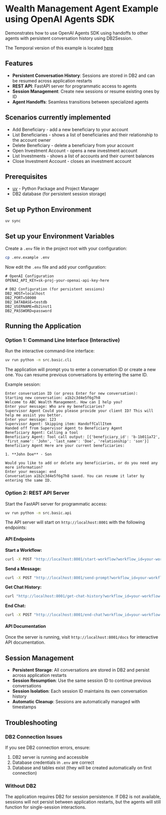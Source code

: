 # Wealth Management Agent Example using OpenAI Agents SDK
Demonstrates how to use OpenAI Agents SDK using handoffs to other agents with persistent conversation history using DB2Session.

The Temporal version of this example is located [here](../temporal/README.md) 

## Features

* **Persistent Conversation History**: Sessions are stored in DB2 and can be resumed across application restarts
* **REST API**: FastAPI server for programmatic access to agents
* **Session Management**: Create new sessions or resume existing ones by ID
* **Agent Handoffs**: Seamless transitions between specialized agents

## Scenarios currently implemented
* Add Beneficiary - add a new beneficiary to your account
* List Beneficiaries - shows a list of beneficiaries and their relationship to the account owner
* Delete Beneficiary - delete a beneficiary from your account
* Open Investment Account - opens a new investment account
* List Investments - shows a list of accounts and their current balances
* Close Investment Account - closes an investment account

## Prerequisites

* [uv](https://docs.astral.sh/uv/) - Python Package and Project Manager
* DB2 database (for persistent session storage)

## Set up Python Environment
```bash
uv sync
```

## Set up your Environment Variables

Create a `.env` file in the project root with your configuration:

```bash
cp .env.example .env
```

Now edit the `.env` file and add your configuration:
```text
# OpenAI Configuration
OPENAI_API_KEY=sk-proj-your-openai-api-key-here

# DB2 Configuration (for persistent sessions)
DB2_HOST=localhost
DB2_PORT=50000
DB2_DATABASE=testdb
DB2_USERNAME=db2inst1
DB2_PASSWORD=password
```

## Running the Application

### Option 1: Command Line Interface (Interactive)

Run the interactive command-line interface:
```bash
uv run python -m src.basic.cli
```

The application will prompt you to enter a conversation ID or create a new one. You can resume previous conversations by entering the same ID.

Example session:
```
Enter conversation ID (or press Enter for new conversation): 
Starting new conversation: a1b2c3d4e5f6g7h8
Welcome to ABC Wealth Management. How can I help you?
Enter your message: Who are my beneficiaries?
Supervisor Agent Could you please provide your client ID? This will help me assist you better.
Enter your message: 123
Supervisor Agent: Skipping item: HandoffCallItem
Handed off from Supervisor Agent to Beneficiary Agent
Beneficiary Agent: Calling a tool
Beneficiary Agent: Tool call output: [{'beneficiary_id': 'b-1b011a72', 'first_name': 'John', 'last_name': 'Doe', 'relationship': 'son'}]
Beneficiary Agent Here are your current beneficiaries:

1. **John Doe** - Son

Would you like to add or delete any beneficiaries, or do you need any more information?
Enter your message: end
Conversation a1b2c3d4e5f6g7h8 saved. You can resume it later by entering the same ID.
```

### Option 2: REST API Server

Start the FastAPI server for programmatic access:
```bash
uv run python -m src.basic.api
```

The API server will start on `http://localhost:8001` with the following endpoints:

#### API Endpoints

**Start a Workflow:**
```bash
curl -X POST "http://localhost:8001/start-workflow?workflow_id=your-workflow-id"
```

**Send a Message:**
```bash
curl -X POST "http://localhost:8001/send-prompt?workflow_id=your-workflow-id&prompt=Who%20are%20my%20beneficiaries%3F"
```

**Get Chat History:**
```bash
curl "http://localhost:8001/get-chat-history?workflow_id=your-workflow-id&from_index=0"
```

**End Chat:**
```bash
curl -X POST "http://localhost:8001/end-chat?workflow_id=your-workflow-id"
```

#### API Documentation

Once the server is running, visit `http://localhost:8001/docs` for interactive API documentation.

## Session Management

- **Persistent Storage**: All conversations are stored in DB2 and persist across application restarts
- **Session Resumption**: Use the same session ID to continue previous conversations
- **Session Isolation**: Each session ID maintains its own conversation history
- **Automatic Cleanup**: Sessions are automatically managed with timestamps

## Troubleshooting

### DB2 Connection Issues

If you see DB2 connection errors, ensure:
1. DB2 server is running and accessible
2. Database credentials in `.env` are correct
3. Database and tables exist (they will be created automatically on first connection)

### Without DB2

The application requires DB2 for session persistence. If DB2 is not available, sessions will not persist between application restarts, but the agents will still function for single-session interactions.
